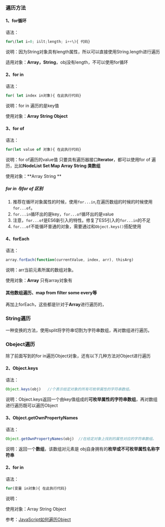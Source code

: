 ### 遍历方法

#### 1、for循环

语法：

```js
for\(let i=0; i&lt;length; i++\){ 代码}
```

说明：因为String对象具有length属性，所以可以直接使用String.length进行遍历

适用对象：**Array，String**，obj没有length，不可以使用for循环

#### 2、for in

语法：

```js
for( let index in对象){ 在此执行代码}
```

说明：for in 遍历的是key值

使用对象：**Array String  Object**

#### 3、for of

语法：

```js
for(let value of 对象){ 在此执行代码}
```

说明：for of遍历的value值
只要具有遍历器接口**Iterator**，都可以使用for of 遍历，比如**NodeList Set Map Array String 类数组**

使用对象：**Array String  **

##### for in 与for of 区别

1. 推荐在循环对象属性的时候，使用`for...in`,在遍历数组的时候的时候使用`for...of`。
2.  `for...in`循环出的是key，`for...of`循环出的是value
3. 注意，`for...of`是ES6新引入的特性。修复了ES5引入的`for...in`的不足
4.  `for...of`不能循环普通的对象，需要通过和`Object.keys()`搭配使用

#### 4、forEach 

语法：

```js
array.forEach(function(currentValue, index, arr), thisArg)
```

说明：arr当前元素所属的数组对象。

使用对象：**Array** 只有array对象有

#### 其他数组遍历、map from filter some every等
再加上forEach，这些都是针对于**Array**进行遍历的，

### String遍历
一种变换的方法，使用split将字符串切割为字符串数组，再对数组进行遍历。

### Obeject遍历

除了前面写到的for in遍历Object对象，还有以下几种方法对Object进行遍历

#### 2、Object.keys


语法：

```js
Object.keys(obj)   //个表示给定对象的所有可枚举属性的字符串数组。
```
说明：Object.keys返回一个由key值组成的**可枚举属性的字符串数组**，再对数组进行遍历既可以遍历Object

#### 3、Object.getOwnPropertyNames

语法：

```js
Object.getOwnPropertyNames(obj)  //在给定对象上找到的属性对应的字符串数组。
```

说明：返回一个**数组**，该数组对元素是 obj自身拥有的**枚举或不可枚举属性名称字符串**


#### 2、for in

语法：

```js
for(变量 in对象){ 在此执行代码}
```

说明：

使用对象：Array String  Object

参考：[JavaScript如何遍历Object](https://huixisheng.github.io/object-loop/)
